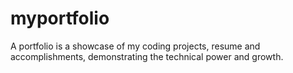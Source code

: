 # myportfolio
A portfolio is a showcase of my coding projects, resume and accomplishments, demonstrating the technical power and growth.
